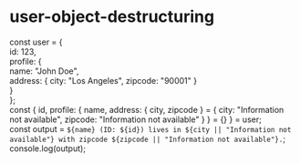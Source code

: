 # user-object-destructuring
const user = {  
    id: 123,  
    profile: {  
      name: "John Doe",  
      address: { city: "Los Angeles", zipcode: "90001" }  
    }  
  };  
  const { id, profile: { name, address: { city, zipcode } = { city: "Information not available", zipcode: "Information not available" } } = {} } = user;  
  const output = `${name} (ID: ${id}) lives in ${city || "Information not available"} with zipcode ${zipcode || "Information not available"}.`;  
console.log(output);
